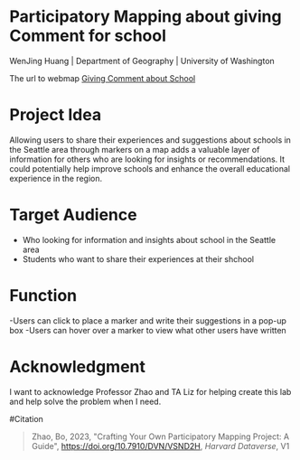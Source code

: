 # Participatory Mapping about giving Comment for school

WenJing Huang | Department of Geography |  University of Washington

The url to webmap [Giving Comment about School](https://my-map-0488ca0ccdcf.herokuapp.com/)

# Project Idea
Allowing users to share their experiences and suggestions about schools in the Seattle area through markers on a map adds a valuable layer of information for others who are looking for insights or recommendations. It could potentially help improve schools and enhance the overall educational experience in the region. 

# Target Audience
- Who looking for information and insights about school in the Seattle area
- Students who want to share their experiences at their shchool

# Function
-Users can click to place a marker and write their suggestions in a pop-up box
-Users can hover over a marker to view what other users have written

# Acknowledgment

I want to acknowledge Professor Zhao and TA Liz for helping create this lab and help solve the problem when I need.

#Citation
> Zhao, Bo, 2023, "Crafting Your Own Participatory Mapping Project: A Guide", https://doi.org/10.7910/DVN/VSND2H, *Harvard Dataverse*, V1
> 
